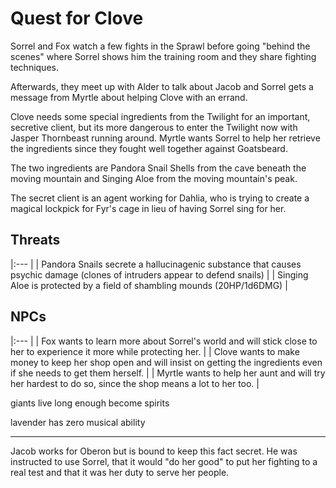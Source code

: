 # Quest for Clove
Sorrel and Fox watch a few fights in the Sprawl before going "behind the scenes" where Sorrel shows him the training room and they share fighting techniques.

Afterwards, they meet up with Alder to talk about Jacob and Sorrel gets a message from Myrtle about helping Clove with an errand.

Clove needs some special ingredients from the Twilight for an important, secretive client, but its more dangerous to enter the Twilight now with Jasper Thornbeast running around. Myrtle wants Sorrel to help her retrieve the ingredients since they fought well together against Goatsbeard.

The two ingredients are Pandora Snail Shells from the cave beneath the moving mountain and Singing Aloe from the moving mountain's peak.

The secret client is an agent working for Dahlia, who is trying to create a magical lockpick for Fyr's cage in lieu of having Sorrel sing for her.

## Threats
|:--- |
| Pandora Snails secrete a hallucinagenic substance that causes psychic damage (clones of intruders appear to defend snails) |
| Singing Aloe is protected by a field of shambling mounds (20HP/1d6DMG) |

## NPCs
|:--- |
| Fox wants to learn more about Sorrel's world and will stick close to her to experience it more while protecting her. |
| Clove wants to make money to keep her shop open and will insist on getting the ingredients even if she needs to get them herself. |
| Myrtle wants to help her aunt and will try her hardest to do so, since the shop means a lot to her too. |

giants live long enough become spirits

lavender has zero musical ability

---

Jacob works for Oberon but is bound to keep this fact secret. He was instructed to use Sorrel, that it would "do her good" to put her fighting to a real test and that it was her duty to serve her people.




